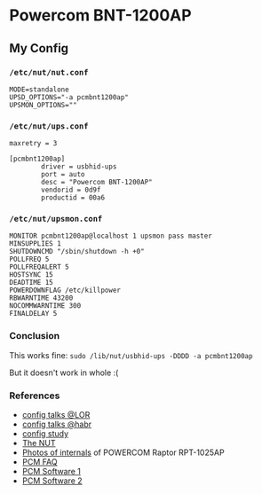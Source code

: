 # Powercom BNT-1200AP

## My Config

### `/etc/nut/nut.conf`
```
MODE=standalone
UPSD_OPTIONS="-a pcmbnt1200ap"
UPSMON_OPTIONS=""
```

### `/etc/nut/ups.conf`
```
maxretry = 3

[pcmbnt1200ap]
        driver = usbhid-ups
        port = auto
        desc = "Powercom BNT-1200AP"
        vendorid = 0d9f
        productid = 00a6
```

### `/etc/nut/upsmon.conf`
```
MONITOR pcmbnt1200ap@localhost 1 upsmon pass master
MINSUPPLIES 1
SHUTDOWNCMD "/sbin/shutdown -h +0"
POLLFREQ 5
POLLFREQALERT 5
HOSTSYNC 15
DEADTIME 15
POWERDOWNFLAG /etc/killpower
RBWARNTIME 43200
NOCOMMWARNTIME 300
FINALDELAY 5
```

### Conclusion

This works fine: `sudo /lib/nut/usbhid-ups -DDDD -a pcmbnt1200ap`

But it doesn't work in whole :(

### References

- [config talks @LOR](https://www.linux.org.ru/forum/linux-hardware/12903216)
- [config talks @habr](https://habr.com/post/246671/)
- [config study](http://www.muff.kiev.ua/content/nut-network-ups-tools)
- [The NUT](https://sites.google.com/site/plan0metr/home/nut)
- [Photos of internals](https://imgur.com/a/iHTfS) of POWERCOM Raptor RPT-1025AP
- [PCM FAQ](http://pcm.ru/support/faq/)
- [PCM Software 1](http://pcm.ru/support/soft/)
- [PCM Software 2](https://www.pcm-ups.eu/en/software-app/)
